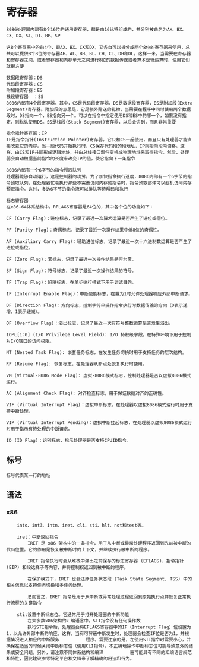 
# 寄存器
    8086处理器内部有8个16位的通用寄存器，都是由16比特组成的，并分别被命名为AX、BX、CX、DX、SI、DI、BP、SP

    这8个寄存器中的前4个，即AX、BX、CX和DX，又各自可以拆分成两个8位的寄存器来使用，总共可以提供8个8位的寄存器AH、AL、BH、BL、CH、CL、DH和DL。这样一来，当需要在寄存器和寄存器之间，或者寄存器和内存单元之间进行8位的数据传送或者算术逻辑运算时，使用它们就很方便

    数据段寄存器：DS
    代码段寄存器：CS
    附加段寄存器：ES
    栈段寄存器  ：SS
    8086内部有4个段寄存器。其中，CS是代码段寄存器，DS是数据段寄存器，ES是附加段(Extra Segment)寄存器。附加段的意思是，它是额外赠送的礼物，当需要在程序中同时使用两个数据段时，DS指向一个，ES指向另一个。可以在指令中指定使用DS和ES中的哪一个，如果没有指定，则默认使用DS。SS是栈段(Stack Segment)寄存器，以后会讲到，而且非常重要

    指令指针寄存器：IP
    IP是指令指针(Instruction Pointer)寄存器，它只和CS一起使用，而且只有处理器才能直接改变它的内容。当一段代码开始执行时，CS保存代码段的段地址，IP则指向段内偏移。这样，由CS和IP共同形成逻辑地址，并由总线接口部件变换成物理地址来取得指令。然后，处理器会自动根据当前指令的长度来改变IP的值，使它指向下一条指令

    8086内部有一个6字节的指令预取队列
    处理器能够自动运行，这是控制器的功劳。为了加快指令执行速度，8086内部有一个6字节的指令预取队列，在处理器忙着执行那些不需要访问内存的指令时，指令预取部件可以趁机访问内存预取指令。这时，多达6字节的指令流可以排队等待解码和执行

    标志寄存器
    在x86-64体系结构中，RFLAGS寄存器是64位的，其中各个位的功能如下：

    CF (Carry Flag)：进位标志，记录了最近一次算术运算是否产生了进位或借位。

    PF (Parity Flag)：奇偶标志，记录了最近一次操作结果中低8位的奇偶性。

    AF (Auxiliary Carry Flag)：辅助进位标志，记录了最近一次十六进制数运算是否产生了进位或借位。

    ZF (Zero Flag)：零标志，记录了最近一次操作结果是否为零。

    SF (Sign Flag)：符号标志，记录了最近一次操作结果的符号。

    TF (Trap Flag)：陷阱标志，在单步执行模式下用于调试目的。

    IF (Interrupt Enable Flag)：中断使能标志，在置为1时允许处理器响应外部中断请求。

    DF (Direction Flag)：方向标志，控制字符串操作指令执行时数据传输的方向（0表示递增，1表示递减）。

    OF (Overflow Flag)：溢出标志，记录了最近一次有符号整数运算是否发生溢出。

    IOPL[1:0] (I/O Privilege Level Field): I/O 特权级字段，在特殊环境下用于控制对I/O端口的访问权限。

    NT (Nested Task Flag): 嵌套任务标志，在发生任务切换时用于支持任务的层次结构。

    RF (Resume Flag): 恢复标志，在处理器从断点处恢复执行时使用。

    VM (Virtual-8086 Mode Flag): 虚拟-8086模式标志，控制处理器是否以虚拟8086模式运行。

    AC (Alignment Check Flag): 对齐检查标志，用于保证数据对齐的正确性。

    VIF (Virtual Interrupt Flag)：虚拟中断标志，在处理器以虚拟8086模式运行时用于支持中断处理。

    VIP (Virtual Interrupt Pending)：虚拟中断挂起标志，在处理器以虚拟8086模式运行时用于指示有待处理的中断请求。

    ID (ID Flag)：识别标志，指示处理器是否支持CPUID指令。

## 标号
    标号代表某一行的地址



## 语法

### x86
        into、int3、intn、iret、cli、sti、hlt、not和test等。

        iret：中断返回指令
            IRET 是 x86 架构中的一条指令，用于从中断或异常处理程序返回到先前被中断的代码位置。它的作用是恢复被中断时的上下文，并继续执行被中断的程序。

            IRET 指令执行时会从堆栈中弹出之前保存的标志寄存器 (EFLAGS)、指令指针 (EIP) 和段选择子等内容，并将控制权返回到被中断的程序。

            在保护模式下，IRET 也会还原任务状态段 (Task State Segment, TSS) 中的相关信息以支持任务切换和多任务处理。

            总而言之，IRET 指令是用于从中断或异常处理过程返回到原始执行点并恢复正常执行流程的关键指令

        sti:设置中断标志位。它通常用于打开处理器的中断功能
            在大多数x86架构的汇编语言中，STI指令没有任何操作数
            执行STI指令后，处理器会将EFLAGS寄存器中的IF（Interrupt Flag）位设置为1，以允许外部中断的响应。这样，当有可屏蔽中断发生时，处理器会检查IF位是否为1，并根据情况进入相应的中断服务          程序。需要注意的是，在使用STI指令时需要小心，并确保在适当的时候关闭中断标志位（使用CLI指令）。不正确地操作中断标志位可能导致意外的结果或安全问题。另外，请注意不同体系结构和编译          器可能具有不同的汇编语言规范和特性，因此建议参考特定平台和文档来了解精确的用法和行为。